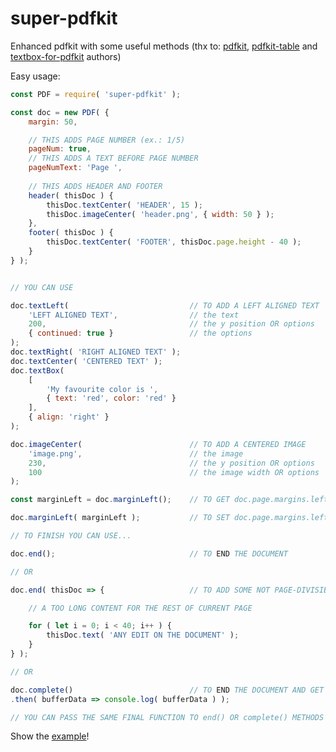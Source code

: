 # super-pdfkit

Enhanced pdfkit with some useful methods
(thx to: [pdfkit](https://www.npmjs.com/package/pdfkit), [pdfkit-table](https://www.npmjs.com/package/pdfkit-table) and [textbox-for-pdfkit](https://www.npmjs.com/package/textbox-for-pdfkit) authors)

Easy usage:

```javascript
const PDF = require( 'super-pdfkit' );

const doc = new PDF( {
    margin: 50,

    // THIS ADDS PAGE NUMBER (ex.: 1/5)
    pageNum: true,
    // THIS ADDS A TEXT BEFORE PAGE NUMBER
    pageNumText: 'Page ',
    
    // THIS ADDS HEADER AND FOOTER
    header( thisDoc ) {
        thisDoc.textCenter( 'HEADER', 15 );
        thisDoc.imageCenter( 'header.png', { width: 50 } );
    },
    footer( thisDoc ) {
        thisDoc.textCenter( 'FOOTER', thisDoc.page.height - 40 );
    }
} );


// YOU CAN USE

doc.textLeft(                           // TO ADD A LEFT ALIGNED TEXT
    'LEFT ALIGNED TEXT',                // the text
    200,                                // the y position OR options
    { continued: true }                 // the options
);
doc.textRight( 'RIGHT ALIGNED TEXT' );
doc.textCenter( 'CENTERED TEXT' );
doc.textBox(
    [
        'My favourite color is ',
        { text: 'red', color: 'red' }
    ],
    { align: 'right' }
);

doc.imageCenter(                        // TO ADD A CENTERED IMAGE
    'image.png',                        // the image
    230,                                // the y position OR options
    100                                 // the image width OR options
);

const marginLeft = doc.marginLeft();    // TO GET doc.page.margins.left VALUE

doc.marginLeft( marginLeft );           // TO SET doc.page.margins.left VALUE (it returns doc)

// TO FINISH YOU CAN USE...

doc.end();                              // TO END THE DOCUMENT

// OR

doc.end( thisDoc => {                   // TO ADD SOME NOT PAGE-DIVISIBLE CONTENT BEFORE ENDING THE DOCUMENT (useful for signatures)

    // A TOO LONG CONTENT FOR THE REST OF CURRENT PAGE

    for ( let i = 0; i < 40; i++ ) {
        thisDoc.text( 'ANY EDIT ON THE DOCUMENT' );
    }
} );

// OR

doc.complete()                          // TO END THE DOCUMENT AND GET IT AS A BUFFER
.then( bufferData => console.log( bufferData ) );

// YOU CAN PASS THE SAME FINAL FUNCTION TO end() OR complete() METHODS REGARDLESS

```

Show the [example](https://github.com/angy91m/super-pdfkit/blob/main/example.pdf)!
